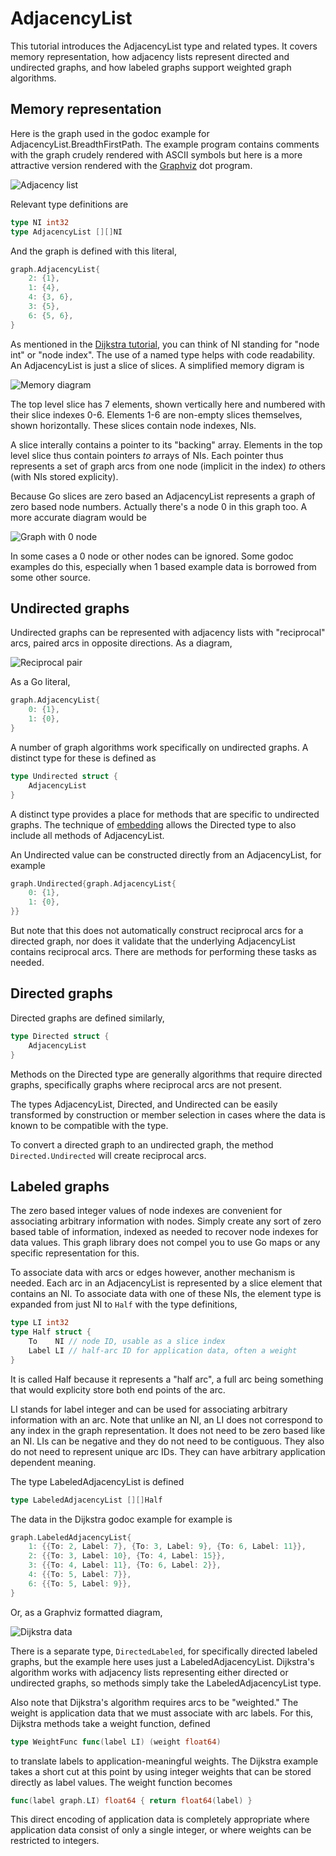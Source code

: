 # AdjacencyList

This tutorial introduces the AdjacencyList type and related types.  It covers
memory representation, how adjacency lists represent directed and undirected
graphs, and how labeled graphs support weighted graph algorithms.

## Memory representation

Here is the graph used in the godoc example for AdjacencyList.BreadthFirstPath.
The example program contains comments with the graph crudely rendered with
ASCII symbols but here is a more attractive version rendered with the
[Graphviz](http://www.graphviz.org/) dot program.

![Adjacency list](https://cdn.rawgit.com/soniakeys/graph/svg-v0/tutorials/img/al.svg)

Relevant type definitions are
```go
type NI int32
type AdjacencyList [][]NI
```
And the graph is defined with this literal,
```go
graph.AdjacencyList{
    2: {1},
    1: {4},
    4: {3, 6},
    3: {5},
    6: {5, 6},
}
```
As mentioned in the [Dijkstra tutorial](dijkstra.md), you can think of NI
standing for "node int" or "node index".  The use of a named type helps with
code readability.  An AdjacencyList is just a slice of slices.  A simplified
memory digram is

![Memory diagram](https://cdn.rawgit.com/soniakeys/graph/svg-v0/tutorials/img/almem.svg)

The top level slice has 7 elements, shown vertically here and numbered with
their slice indexes 0-6.  Elements 1-6 are non-empty slices themselves, shown
horizontally.  These slices contain node indexes, NIs.

A slice interally contains a pointer to its "backing" array.
Elements in the top level slice thus contain pointers *to* arrays of NIs.
Each pointer thus represents a set of graph arcs from one node (implicit in
the index) *to* others (with NIs stored explicity).

Because Go slices are zero based an AdjacencyList represents a graph of zero
based node numbers.  Actually there's a node 0 in this graph too.  A more
accurate diagram would be

![Graph with 0 node](https://cdn.rawgit.com/soniakeys/graph/svg-v0/tutorials/img/al0.svg)

In some cases a 0 node or other nodes can be ignored.  Some godoc examples do
this, especially when 1 based example data is borrowed from some other source.

## Undirected graphs

Undirected graphs can be represented with adjacency lists with "reciprocal"
arcs, paired arcs in opposite directions.  As a diagram,

![Reciprocal pair](https://cdn.rawgit.com/soniakeys/graph/svg-v0/tutorials/img/alpair.svg)

As a Go literal,

```go
graph.AdjacencyList{
    0: {1},
    1: {0},
}
```
A number of graph algorithms work specifically on undirected graphs.
A distinct type for these is defined as
```go
type Undirected struct {
    AdjacencyList
}
```
A distinct type provides a place for methods that are specific to undirected graphs.
The technique of [embedding](https://golang.org/ref/spec#Struct_types)
allows the Directed type to also include all methods of AdjacencyList.

An Undirected value can be constructed directly from an AdjacencyList,
for example
```go
graph.Undirected{graph.AdjacencyList{
    0: {1},
    1: {0},
}}
```
But note that this does not automatically construct reciprocal arcs for
a directed graph, nor does it validate that the underlying AdjacencyList
contains reciprocal arcs.  There are methods for performing these tasks
as needed.

## Directed graphs

Directed graphs are defined similarly,

```go
type Directed struct {
    AdjacencyList
}
```
Methods on the Directed type are generally algorithms that require directed
graphs, specifically graphs where reciprocal arcs are not present.

The types AdjacencyList, Directed, and Undirected can be easily transformed
by construction or member selection in cases where the data is known to be
compatible with the type.

To convert a directed graph to an undirected graph,
the method `Directed.Undirected` will create reciprocal arcs.

## Labeled graphs

The zero based integer values of node indexes are convenient for associating
arbitrary information with nodes.  Simply create any sort of zero based table
of information, indexed as needed to recover node indexes for data values.
This graph library does not compel you to use Go maps or any specific
representation for this.

To associate data with arcs or edges however, another mechanism is needed.
Each arc in an AdjacencyList is represented by a slice element that contains
an NI.  To associate data with one of these NIs, the element type is expanded
from just NI to `Half` with the type definitions,
```go
type LI int32
type Half struct {
    To    NI // node ID, usable as a slice index
    Label LI // half-arc ID for application data, often a weight
}
```
It is called Half because it represents a "half arc", a full arc being
something that would explicity store both end points of the arc.

LI stands for label integer and can be used for associating arbitrary
information with an arc.  Note that unlike an NI, an LI does not correspond
to any index in the graph representation.  It does not need to be zero based
like an NI.  LIs can be negative and they do not need to be contiguous.  They
also do not need to represent unique arc IDs.  They can have arbitrary
application dependent meaning.

The type LabeledAdjacencyList is defined
```go
type LabeledAdjacencyList [][]Half
```
The data in the Dijkstra godoc example for example is
```go
graph.LabeledAdjacencyList{
    1: {{To: 2, Label: 7}, {To: 3, Label: 9}, {To: 6, Label: 11}},
    2: {{To: 3, Label: 10}, {To: 4, Label: 15}},
    3: {{To: 4, Label: 11}, {To: 6, Label: 2}},
    4: {{To: 5, Label: 7}},
    6: {{To: 5, Label: 9}},
}
```
Or, as a Graphviz formatted diagram,

![Dijkstra data](https://cdn.rawgit.com/soniakeys/graph/svg-v0/tutorials/img/ald.svg)

There is a separate type, `DirectedLabeled`, for specifically directed
labeled graphs, but the example here uses just a LabeledAdjacencyList.  Dijkstra's algorithm
works with adjacency lists representing either directed or undirected graphs,
so methods simply take the LabeledAdjacencyList type.

Also note that Dijkstra's algorithm requires arcs to be "weighted."  The weight
is application data that we must associate with arc labels.  For this, Dijkstra
methods take a weight function, defined
```go
type WeightFunc func(label LI) (weight float64)
```
to translate labels to application-meaningful weights.  The Dijkstra example takes a
short cut at this point by using integer weights that can be stored directly
as label values.  The weight function becomes
```go
func(label graph.LI) float64 { return float64(label) }
```
This direct encoding of application data is completely appropriate where
application data consist of only a single integer, or where weights can be
restricted to integers.
